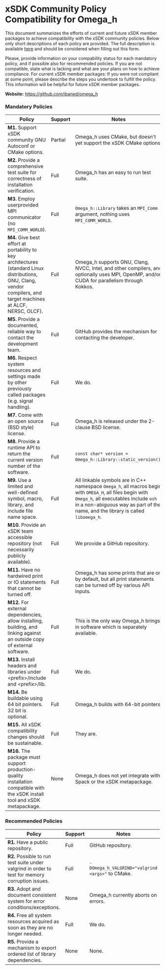 # xSDK Community Policy Compatibility for Omega_h

This document summarizes the efforts of current and future xSDK member packages to achieve compatibility with the xSDK community policies. Below only short descriptions of each policy are provided. The full description is available [here](https://docs.google.com/document/d/1DCx2Duijb0COESCuxwEEK1j0BPe2cTIJ-AjtJxt3290/edit#heading=h.2hp5zbf0n3o3)
and should be considered when filling out this form.

Please, provide information on your compability status for each mandatory policy, and if possible also for recommended policies.
If you are not compatible, state what is lacking and what are your plans on how to achieve compliance.
For current xSDK member packages: If you were not compliant at some point, please describe the steps you undertook to fulfill the policy. This information will be helpful for future xSDK member packages.

**Website:** https://github.com/ibaned/omega_h

### Mandatory Policies

| Policy                 |Support| Notes                   |
|------------------------|-------|-------------------------|
|**M1.** Support xSDK community GNU Autoconf or CMake options. |Partial| Omega\_h uses CMake, but doesn't yet support the xSDK CMake options|
|**M2.** Provide a comprehensive test suite for correctness of installation verification. |Full| Omega_h has an easy to run test suite. |
|**M3.** Employ userprovided MPI communicator (no `MPI_COMM_WORLD`). |Full| `Omega_h::Library` takes an `MPI_Comm` argument, nothing uses `MPI_COMM_WORLD`. |
|**M4.** Give best effort at portability to key architectures (standard Linux distributions, GNU, Clang, vendor compilers, and target machines at ALCF, NERSC, OLCF). |Full| Omega_h supports GNU, Clang, NVCC, Intel, and other compilers, and optionally uses MPI, OpenMP, and/or CUDA for parallelism through Kokkos. |
|**M5.** Provide a documented, reliable way to contact the development team. |Full| GitHub provides the mechanism for contacting the developer. |
|**M6.** Respect system resources and settings made by other previously called packages (e.g. signal handling). |Full| We do. |
|**M7.** Come with an open source (BSD style) license. |Full| Omega_h is released under the 2-clause BSD license. |
|**M8.** Provide a runtime API to return the current version number of the software. |Full| `const char* version = Omega_h::Library::static_version()`. |
|**M9.** Use a limited and well-defined symbol, macro, library, and include file name space. |Full| All linkable symbols are in C++ namespace `Omega_h`, all macros begin with `OMEGA_H`, all files begin with `Omega_h`, all executables include `osh` in a non-abiguous way as part of the name, and the library is called `libomega_h`. |
|**M10.** Provide an xSDK team accessible repository (not necessarily publicly available). |Full| We provide a GitHub repository. |
|**M11.** Have no hardwired print or IO statements that cannot be turned off. |Full| Omega_h has some prints that are on by default, but all print statements can be turned off by various API inputs. |
|**M12.** For external dependencies, allow installing, building, and linking against an outside copy of external software. |Full| This is the only way Omega_h brings in software which is separately available. |
|**M13.** Install headers and libraries under \<prefix\>/include and \<prefix\>/lib. |Full| We do. |
|**M14.** Be buildable using 64 bit pointers. 32 bit is optional. |Full| Omega_h builds with 64-bit pointers. |
|**M15.** All xSDK compatibility changes should be sustainable. |Full| They are. |
|**M16.** The package must support production-quality installation compatible with the xSDK install tool and xSDK metapackage. |None| Omega_h does not yet integrate with Spack or the xSDK metapackage. |

### Recommended Policies

| Policy                 |Support| Notes                   |
|------------------------|-------|-------------------------|
|**R1.** Have a public repository. |Full| GitHub repository. |
|**R2.** Possible to run test suite under valgrind in order to test for memory corruption issues. |Full| `-DOmega_h_VALGRIND="valgrind <args>"` to CMake. |
|**R3.** Adopt and document consistent system for error conditions/exceptions. |None| Omega_h currently aborts on errors. |
|**R4.** Free all system resources acquired as soon as they are no longer needed. |Full| We do. |
|**R5.** Provide a mechanism to export ordered list of library dependencies. |None| None. |
